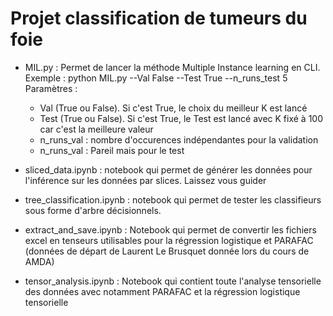 # Projet classification de tumeurs du foie

- MIL.py : Permet de lancer la méthode Multiple Instance learning en CLI. 
    Exemple : python  MIL.py --Val False --Test True --n_runs_test 5  
    Paramètres : 
    - Val (True ou False). Si c'est True, le choix du meilleur K est lancé
    - Test (True ou False). Si c'est True, le Test est lancé avec K fixé à 100 car c'est la meilleure valeur
    - n_runs_val : nombre d'occurences indépendantes pour la validation
    - n_runs_val : Pareil mais pour le test

- sliced_data.ipynb : notebook qui permet de générer les données pour l'inférence sur les données par slices. Laissez vous guider
- tree_classification.ipynb :  notebook qui permet de tester les classifieurs sous forme d'arbre décisionnels.

- extract_and_save.ipynb : Notebook qui permet de convertir les fichiers excel en tenseurs utilisables pour la régression logistique et PARAFAC (données de départ de Laurent Le Brusquet donnée lors du cours de AMDA)

- tensor_analysis.ipynb : Notebook qui contient toute l'analyse tensorielle des données avec notamment PARAFAC et la régression logistique tensorielle